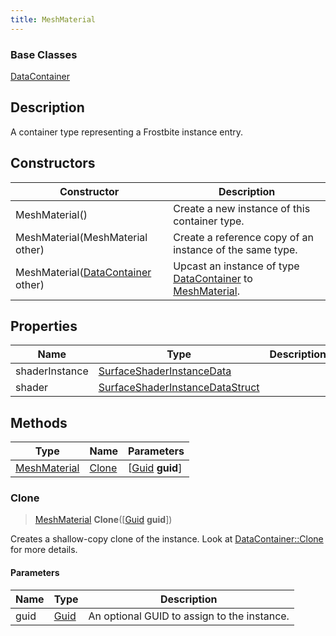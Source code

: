 ```yaml
---
title: MeshMaterial
---
```

### Base Classes

[DataContainer](/vext/ref/shared/class/datacontainer)

## Description

A container type representing a Frostbite instance entry.

## Constructors

| Constructor                                                             | Description                                                                                                     |
| ----------------------------------------------------------------------- | --------------------------------------------------------------------------------------------------------------- |
| MeshMaterial()                                                          | Create a new instance of this container type.                                                                   |
| MeshMaterial(MeshMaterial other)                                        | Create a reference copy of an instance of the same type.                                                        |
| MeshMaterial([DataContainer](/vext/ref/shared/class/datacontainer) other) | Upcast an instance of type [DataContainer](/vext/ref/shared/class/datacontainer) to [MeshMaterial](MeshMaterial). |

## Properties

| Name           | Type                                                               | Description |
| -------------- | ------------------------------------------------------------------ | ----------- |
| shaderInstance | [SurfaceShaderInstanceData](SurfaceShaderInstanceData)             |             |
| shader         | [SurfaceShaderInstanceDataStruct](SurfaceShaderInstanceDataStruct) |             |

## Methods

| Type                         | Name            | Parameters                                     |
| ---------------------------- | --------------- | ---------------------------------------------- |
| [MeshMaterial](MeshMaterial) | [Clone](#clone) | \[[Guid](/vext/ref/shared/class/guid) **guid**\] |

### Clone

> [MeshMaterial](MeshMaterial) **Clone**(\[[Guid](/vext/ref/shared/class/guid) **guid**\])

Creates a shallow-copy clone of the instance. Look at [DataContainer::Clone](/vext/ref/shared/class/datacontainer#clone) for more details.

#### Parameters

| Name | Type         | Description                                 |
| ---- | ------------ | ------------------------------------------- |
| guid | [Guid](Guid) | An optional GUID to assign to the instance. |
